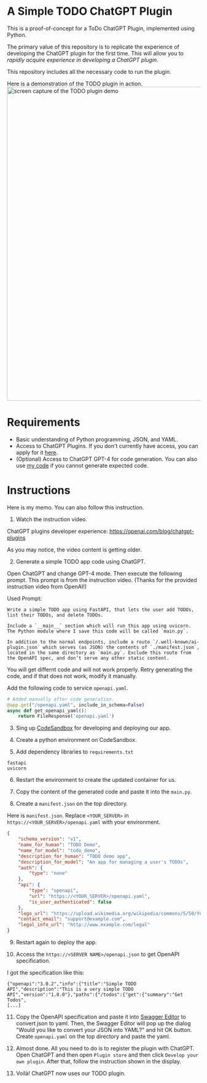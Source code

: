 # A Simple TODO ChatGPT Plugin

This is a proof-of-concept for a ToDo ChatGPT Plugin, implemented using Python.

The primary value of this repository is to replicate the experience of developing the ChatGPT plugin for the first time. This will allow you to *rapidly acquire experience in developing a ChatGPT plugin*.

This repository includes all the necessary code to run the plugin.

Here is a demonstration of the TODO plugin in action.
<img width="817" alt="screen capture of the TODO plugin demo" src="https://github.com/yoshinorisano/chatgpt-simple-todo-plugin/assets/385102/134a12cf-db9a-4d4b-8a1c-4489b81d9159">

# Requirements
- Basic understanding of Python programming, JSON, and YAML.
- Access to ChatGPT Plugins. If you don't currently have access, you can apply for it [here](https://openai.com/waitlist/plugins).
- (Optional) Access to ChatGPT GPT-4 for code generation. You can also use [my code](https://github.com/yoshinorisano/chatgpt-simple-todo-plugin/blob/main/main.py) if you cannot generate expected code.

# Instructions
Here is my memo. You can also follow this instruction.

1. Watch the instruction video.

ChatGPT plugins developer experience:
https://openai.com/blog/chatgpt-plugins

As you may notice, the video content is getting older.

2. Generate a simple TODO app code using ChatGPT.

Open ChatGPT and change GPT-4 mode. Then execute the following prompt. This prompt is from the instruction video. (Thanks for the provided instruction video from OpenAI!)

Used Prompt:
```
Write a simple TODO app using FastAPI, that lets the user add TODOs, list their TODOs, and delete TODOs.

Include a `__main__` section which will run this app using uvicorn. The Python module where I save this code will be called `main.py`.

In addition to the normal endpoints, include a route `/.well-known/ai-plugin.json` which serves (as JSON) the contents of `./manifest.json`, located in the same directory as `main.py`. Exclude this route from the OpenAPI spec, and don’t serve any other static content.
```

You will get differnt code and will not work properly. Retry generating the code, and if that does not work, modify it manually.

Add the following code to service `openapi.yaml`.

```python
# Added manually after code generation.
@app.get("/openapi.yaml", include_in_schema=False)
async def get_openapi_yaml():
    return FileResponse('openapi.yaml')
```

3. Sing up [CodeSandbox](https://codesandbox.io/) for developing and deploying our app.

4. Create a python environment on CodeSandbox.

5. Add dependency libraries to `requirements.txt`

```
fastapi
uvicorn
```

6. Restart the environment to create the updated container for us.

7. Copy the content of the generated code and paste it into the `main.py`.

8. Create a `manifest.json` on the top directory.

Here is `manifest.json`. Replace `<YOUR_SERVER>` in `https://<YOUR_SERVER>/openapi.yaml` with your environment.

```json
{
    "schema_version": "v1",
    "name_for_human": "TODO Demo",
    "name_for_model": "todo_demo",
    "description_for_human": "TODO demo app",
    "description_for_model": "An app for managing a user's TODOs",
    "auth": {
        "type": "none"
    },
    "api": {
        "type": "openapi",
        "url": "https://<YOUR_SERVER>/openapi.yaml",
        "is_user_authenticated": false
    },
    "logo_url": "https://upload.wikimedia.org/wikipedia/commons/5/50/Yes_Check_Circle.svg",
    "contact_email": "support@example.com",
    "legal_info_url": "http://www.example.com/legal"
}
```

9. Restart again to deploy the app.

10. Access the `https://<SERVER NAME>/openapi.json` to get OpenAPI specification.

I got the specification like this:
```
{"openapi":"3.0.2","info":{"title":"Simple TODO API","description":"This is a very simple TODO API","version":"1.0.0"},"paths":{"/todos":{"get":{"summary":"Get Todos",
[...]
```

11. Copy the OpenAPI specification and paste it into [Swagger Editor](https://editor.swagger.io/) to convert json to yaml. Then, the Swagger Editor will pop up the dialog "Would you like to convert your JSON into YAML?" and hit OK button. Create `openapi.yaml` on the top directory and paste the yaml.

12. Almost done. All you need to do is to register the plugin with ChatGPT. Open ChatGPT and then open `Plugin store` and then click `Develop your own plugin`. After that, follow the instruction shown in the display.

13. Voilà! ChatGPT now uses our TODO plugin.
